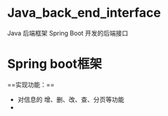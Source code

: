 # Java_back_end_interface
Java 后端框架 Spring Boot 开发的后端接口

# Spring boot框架
==实现功能：==
  - 对信息的  增、删、改、查、分页等功能
  - 
